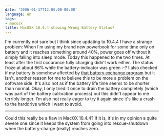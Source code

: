 ```yaml
---
date: '2006-01-17T12:00:00-00:00'
language: en
tags:
- macosx
title: MacOSX 10.4.4 showing Wrong Battery Status?
---
```



I'm currently not sure but I think since updating to 10.4.4 I have a strange problem: When I'm using my brand new powerbook for some time only on battery and it reaches something around 40%, power goes off without it simply falling into sleep mode. Today this happened to me two times. At least after the first occurance fully charging didn't work either. The status froze at about 86% while the battery-indicator was green :-? I also checked if my battery is somehow affected by [that battery exchange program](https://depot.info.apple.com/batteryexchange/index.html?lang=de) but it isn't, another reason for me to believe this to be more a problem on the software side. It's also not as if the battery life time seems to be shorter than normal. Okay, I only tried it once to drain the battery completely (which was part of the battery calibration process) but this didn't appear to me terribly longer. I'm also not really eager to try it again since it's like a crash to the harddrive which I want to avoid.

-------------------------------



Could this really be a flaw in MacOX 10.4.4? If it is, it's in my opinion a quite severe one since it keeps the system from going into rescue-shutdown when the battery-charge (really) reaches zero.